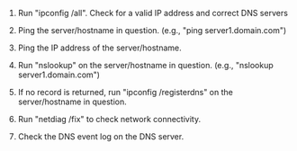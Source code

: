 1. Run "ipconfig /all". Check for a valid IP address and correct DNS servers

2. Ping the server/hostname in question. (e.g., "ping server1.domain.com")

3. Ping the IP address of the server/hostname.

4. Run "nslookup" on the server/hostname in question. (e.g., "nslookup server1.domain.com")

5. If no record is returned, run "ipconfig /registerdns" on the server/hostname in question.

6. Run "netdiag /fix" to check network connectivity.

7. Check the DNS event log on the DNS server. 
